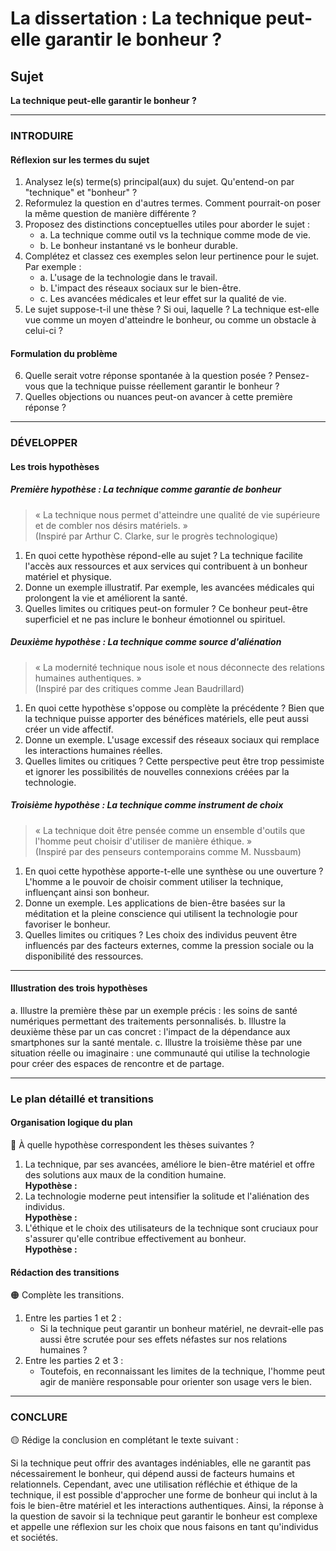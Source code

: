 # La dissertation : La technique peut-elle garantir le bonheur ?

## Sujet
**La technique peut-elle garantir le bonheur ?**

---

### INTRODUIRE

#### Réflexion sur les termes du sujet

1. Analysez le(s) terme(s) principal(aux) du sujet. Qu'entend-on par "technique" et "bonheur" ?
2. Reformulez la question en d'autres termes. Comment pourrait-on poser la même question de manière différente ?
3. Proposez des distinctions conceptuelles utiles pour aborder le sujet :
   - a. La technique comme outil vs la technique comme mode de vie.
   - b. Le bonheur instantané vs le bonheur durable.
4. Complétez et classez ces exemples selon leur pertinence pour le sujet. Par exemple :
   - a. L'usage de la technologie dans le travail.
   - b. L'impact des réseaux sociaux sur le bien-être.
   - c. Les avancées médicales et leur effet sur la qualité de vie.
5. Le sujet suppose-t-il une thèse ? Si oui, laquelle ? La technique est-elle vue comme un moyen d'atteindre le bonheur, ou comme un obstacle à celui-ci ?

#### Formulation du problème

6. Quelle serait votre réponse spontanée à la question posée ? Pensez-vous que la technique puisse réellement garantir le bonheur ?
7. Quelles objections ou nuances peut-on avancer à cette première réponse ? 

---

### DÉVELOPPER

#### Les trois hypothèses

##### Première hypothèse : La technique comme garantie de bonheur

> « La technique nous permet d'atteindre une qualité de vie supérieure et de combler nos désirs matériels. »  
> (Inspiré par Arthur C. Clarke, sur le progrès technologique)

1. En quoi cette hypothèse répond-elle au sujet ? La technique facilite l'accès aux ressources et aux services qui contribuent à un bonheur matériel et physique.
2. Donne un exemple illustratif. Par exemple, les avancées médicales qui prolongent la vie et améliorent la santé.
3. Quelles limites ou critiques peut-on formuler ? Ce bonheur peut-être superficiel et ne pas inclure le bonheur émotionnel ou spirituel.

##### Deuxième hypothèse : La technique comme source d'aliénation

> « La modernité technique nous isole et nous déconnecte des relations humaines authentiques. »  
> (Inspiré par des critiques comme Jean Baudrillard)

1. En quoi cette hypothèse s'oppose ou complète la précédente ? Bien que la technique puisse apporter des bénéfices matériels, elle peut aussi créer un vide affectif.
2. Donne un exemple. L'usage excessif des réseaux sociaux qui remplace les interactions humaines réelles.
3. Quelles limites ou critiques ? Cette perspective peut être trop pessimiste et ignorer les possibilités de nouvelles connexions créées par la technologie.

##### Troisième hypothèse : La technique comme instrument de choix

> « La technique doit être pensée comme un ensemble d'outils que l'homme peut choisir d'utiliser de manière éthique. »  
> (Inspiré par des penseurs contemporains comme M. Nussbaum)

1. En quoi cette hypothèse apporte-t-elle une synthèse ou une ouverture ? L'homme a le pouvoir de choisir comment utiliser la technique, influençant ainsi son bonheur.
2. Donne un exemple. Les applications de bien-être basées sur la méditation et la pleine conscience qui utilisent la technologie pour favoriser le bonheur.
3. Quelles limites ou critiques ? Les choix des individus peuvent être influencés par des facteurs externes, comme la pression sociale ou la disponibilité des ressources.

---

#### Illustration des trois hypothèses

a. Illustre la première thèse par un exemple précis : les soins de santé numériques permettant des traitements personnalisés.
b. Illustre la deuxième thèse par un cas concret : l'impact de la dépendance aux smartphones sur la santé mentale.
c. Illustre la troisième thèse par une situation réelle ou imaginaire : une communauté qui utilise la technologie pour créer des espaces de rencontre et de partage.

---

### Le plan détaillé et transitions

#### Organisation logique du plan

🔴 À quelle hypothèse correspondent les thèses suivantes ?

1. La technique, par ses avancées, améliore le bien-être matériel et offre des solutions aux maux de la condition humaine.  
   **Hypothèse :**
2. La technologie moderne peut intensifier la solitude et l'aliénation des individus.  
   **Hypothèse :**
3. L'éthique et le choix des utilisateurs de la technique sont cruciaux pour s'assurer qu'elle contribue effectivement au bonheur.  
   **Hypothèse :**

#### Rédaction des transitions

🟠 Complète les transitions.

1. Entre les parties 1 et 2 :  
   - Si la technique peut garantir un bonheur matériel, ne devrait-elle pas aussi être scrutée pour ses effets néfastes sur nos relations humaines ?
2. Entre les parties 2 et 3 :  
   - Toutefois, en reconnaissant les limites de la technique, l'homme peut agir de manière responsable pour orienter son usage vers le bien.

---

### CONCLURE

🟡 Rédige la conclusion en complétant le texte suivant :

Si la technique peut offrir des avantages indéniables, elle ne garantit pas nécessairement le bonheur, qui dépend aussi de facteurs humains et relationnels. Cependant, avec une utilisation réfléchie et éthique de la technique, il est possible d'approcher une forme de bonheur qui inclut à la fois le bien-être matériel et les interactions authentiques. Ainsi, la réponse à la question de savoir si la technique peut garantir le bonheur est complexe et appelle une réflexion sur les choix que nous faisons en tant qu'individus et sociétés.